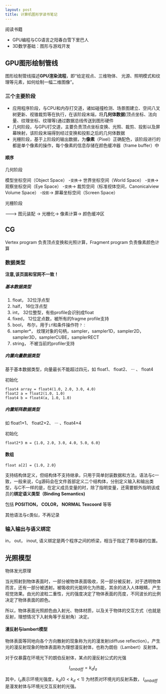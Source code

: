 ```yaml
---
layout: post
title: 计算机图形学读书笔记
---
```


阅读书籍

- GPU编程与CG语言之阳春白雪下里巴人
- 3D数学基础：图形与游戏开发

## GPU图形绘制管线 ##

图形绘制管线描述**GPU渲染流程**，即“给定视点、三维物体、
光源、照明模式和纹理等元素，如何绘制一幅二维图像”。

### 三个主要阶段 ###

- 应用程序阶段，与CPU和内存打交道，诸如碰撞检测、场景图建立、空间八叉树更新、视锥裁剪等在执行，在该阶段末端，将**几何体数据**(顶点坐标、法向量、纹理坐标、纹理等)通过数据总线传送到图形硬件
- 几何阶段，与GPU打交道，主要负责顶点坐标变换、光照、裁剪、投影以及屏幕映射，该阶段末端得到经过变换和投影之后的几何体数据
- 光栅阶段，基于上阶段的输出数据，为**像素**（Pixel）正确配色，该阶段进行的都是单个像素的操作，每个像素的信息存储在颜色缓冲器（frame buffer）中

#### 顺序 ####

几何阶段

模型坐标空间（Object Space） -`变换`-> 世界坐标空间（World Space） -`变换`-> 观察坐标空间（Eye Space） -`变换`-> 裁剪空间（标准视体空间，Canonicalview Volume Space） -`投影`-> 屏幕坐标空间（Screen Space）

光栅阶段

---> 图元装配 -> 光栅化-> 像素计算-> 颜色缓冲区

## CG ##

Vertex program 负责顶点变换和光照计算，Fragment program 负责像素颜色计算

### 数据类型 ###

**注意,该页面和官网不一致！**

##### 基本数据类型 #####

1. float， 32位浮点型
1. half， 16位浮点型
1. int， 32位整型，有些profile会识别成float
1. fixed， 12位定点数，被所有的fragme profile支持
1. bool， 布尔，用于`if`和条件操作符`？：`
1. sampler*， 纹理对象的句柄，sampler，sampler1D，sampler2D，sampler3D，samplerCUBE，samplerRECT
1. string， 不被当前的profiler支持

##### 内置向量数据类型 #####

基于基本数据类型，向量最长不能超过四元，如 float1、 float2、 ··· 、 float4

初始化

	float4 array = float4(1.0, 2.0, 3.0, 4.0)
	float2 a = float2(1.0, 1.0)
	float4 b = float4(a, 1.0, 1.0)

##### 内置矩阵数据类型 #####

如 float1×1、 float2×2、 ··· 、float4×4

初始化

	float2*3 m = {1.0, 2.0, 3.0, 4.0, 5.0, 6.0}

#### 数组 ####

	float a[2] = {1.0, 2.0} 

支持结构体定义，但结构体不支持继承，只用于简单封装数据和方法，语法与c一致，一般来说，Cg源码会在文件首部定义二个结构体，分别定义输入和输出类型，与C不一样的是，在定义成员变量的时，除了指明变量，还需要额外指明该成员的**绑定语义类型（Binding Semantics)**

包括 **POSITION， COLOR， NORMAL Texcoord**  等等

其他语法与c类似，不再记录

###  输入输出与语义绑定 ###

in， out， inout, 语义绑定是两个程序之间的桥梁，相当于指定了寄存器的位置。

## 光照模型 ##

物体发光原理

当光照射到物体表面时，一部分被物体表面吸收，另一部分被反射，对于透明物体而言，还有一部分被透射。被吸收的光能转化为热能，其余的进入人体眼睛，产生视觉效果。由光的波粒二重性，光的强度决定了物体表面的亮度，不同波长的比例决定了物体表面的颜色。

所以，物体表面光照颜色由入射光、物体材质，以及关于物体的交互方式（也就是反射，理想情况下入射角等于反射角）决定。

#### 漫反射与lambert模型 ####

物体表面等同地向各个方向散射的现象称为光的漫发射(diffuse reflection）。产生光的漫反射现象的物体表面称为理想漫反射体，也称为朗伯（Lambert）反射体。

对于仅暴露在环境光下的朗伯反射体，某点的漫反射公式的光强

$$I_{ambdiff} = k_dI_a$$

其中，$I_a$表示环境光强度，$k_d (0 < k_d < 1)$ 为材质对环境光的反射系数， $I_{ambdiff}$是漫发射体与环境光交互反射的光强。


